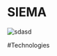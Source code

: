 # SIEMA


![sdasd](https://user-images.githubusercontent.com/125974589/224840420-f884f05e-75ac-4475-80fe-0964d5808c44.png)

#Technologies
